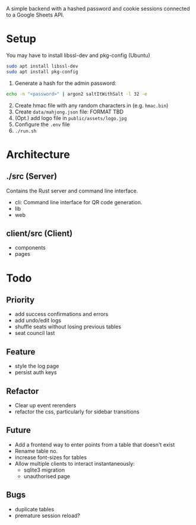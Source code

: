 A simple backend with a hashed password and cookie sessions connected to a Google Sheets API.

# Setup

You may have to install libssl-dev and pkg-config (Ubuntu)

```bash
sudo apt install libssl-dev
sudo apt install pkg-config
```

1. Generate a hash for the admin password:

```bash
echo -n "<password>" | argon2 saltItWithSalt -l 32 -e
```

2. Create hmac file with any random characters in (e.g. `hmac.bin`)
3. Create `data/mahjong.json` file:
   FORMAT TBD
4. (Opt.) add logo file in `public/assets/logo.jpg`
5. Configure the `.env` file
6. `./run.sh`

# Architecture

## ./src (Server)

Contains the Rust server and command line interface.

-   cli: Command line interface for QR code generation.
-   lib
-   web

## client/src (Client)

-   components
-   pages

# Todo

## Priority

-   add success confirmations and errors
-   add undo/edit logs
-   shuffle seats without losing previous tables
-   seat council last

## Feature

-   style the log page
-   persist auth keys

## Refactor

-   Clear up event rerenders
-   refactor the css, particularly for sidebar transitions

## Future

-   Add a frontend way to enter points from a table that doesn't exist
-   Rename table no.
-   increase font-sizes for tables
-   Allow multiple clients to interact instantaneously:
    -   sqlite3 migration
    -   unauthorised page

## Bugs

-   duplicate tables
-   premature session reload?
